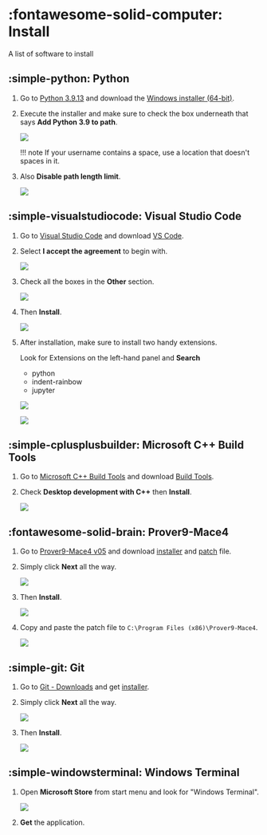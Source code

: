# :fontawesome-solid-computer: Install

A list of software to install

## :simple-python: Python

<!-- prettier-ignore -->
1. Go to [Python 3.9.13](https://www.python.org/downloads/release/python-3913/) and download the [Windows installer (64-bit)](https://www.python.org/ftp/python/3.9.13/python-3.9.13-amd64.exe).

2. Execute the installer and make sure to check the box underneath that says **Add Python 3.9 to path**.

    ![](./assets/python-install-1.png)

    !!! note
        If your username contains a space, use a location that doesn't spaces in it.

3. Also **Disable path length limit**.

    ![](./assets/python-install-2.png)

## :simple-visualstudiocode: Visual Studio Code

<!-- prettier-ignore -->
1. Go to [Visual Studio Code](https://code.visualstudio.com/) and download [VS Code](https://code.visualstudio.com/sha/download?build=stable&os=win32-x64-user).

2. Select **I accept the agreement** to begin with.

    ![](./assets/vscode-install-1.png)

3. Check all the boxes in the **Other** section.

    ![](./assets/vscode-install-2.png)

4. Then **Install**.

    ![](./assets/vscode-install-3.png)

5. After installation, make sure to install two handy extensions.

    Look for Extensions on the left-hand panel and **Search**

      - python
      - indent-rainbow
      - jupyter

    ![](./assets/vscode-install-4.png)

    ![](./assets/vscode-install-5.png)

## :simple-cplusplusbuilder: Microsoft C++ Build Tools

<!-- prettier-ignore -->
1. Go to [Microsoft C++ Build Tools](https://visualstudio.microsoft.com/visual-cpp-build-tools/) and download [Build Tools](https://aka.ms/vs/17/release/vs_BuildTools.exe).

2. Check **Desktop development with C++** then **Install**.

    ![](./assets/build-tools-install-1.png)

## :fontawesome-solid-brain: Prover9-Mace4

<!-- prettier-ignore -->
1. Go to [Prover9-Mace4 v05](https://www.cs.unm.edu/~mccune/prover9/gui/v05.html) and download [installer](https://www.cs.unm.edu/~mccune/prover9/gui/Prover9-Mace4-v05-setup.exe) and [patch](https://www.cs.unm.edu/~mccune/prover9/gui/MSVCP71.DLL) file.

2. Simply click **Next** all the way.

    ![](./assets/prover9-install-1.png)

3. Then **Install**.

    ![](./assets/prover9-install-2.png)

4. Copy and paste the patch file to `C:\Program Files (x86)\Prover9-Mace4`.

    ![](./assets/prover9-install-3.png)

## :simple-git: Git

<!-- prettier-ignore -->
1. Go to [Git - Downloads](https://git-scm.com/downloads) and get [installer](https://github.com/git-for-windows/git/releases/download/v2.43.0.windows.1/Git-2.43.0-64-bit.exe).

2. Simply click **Next** all the way.

    ![](./assets/git-install-1.png)

3. Then **Install**.

    ![](./assets/git-install-2.png)

## :simple-windowsterminal: Windows Terminal

<!-- prettier-ignore -->
1. Open **Microsoft Store** from start menu and look for "Windows Terminal".

    ![](./assets/windows-terminal.png)

2. **Get** the application.
